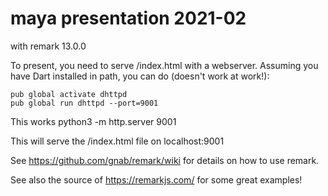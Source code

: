 # maya presentation 2021-02
with remark 13.0.0

To present, you need to serve /index.html with a webserver.  Assuming you have 
Dart installed in path, you can do (doesn't work at work!):

```
pub global activate dhttpd 
pub global run dhttpd --port=9001
```

This works 
python3 -m http.server 9001


This will serve the /index.html file on localhost:9001

See https://github.com/gnab/remark/wiki for details on how to use remark.

See also the source of https://remarkjs.com/ for some great examples!